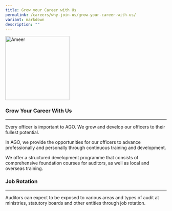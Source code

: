 ```yaml
---
title: Grow your Career with Us
permalink: /careers/why-join-us/grow-your-career-with-us/
variant: markdown
description: ""
---
```

<img src="/images/Ameer%20(final)3.jpg" alt="Ameer" style="width:200px;">



### Grow Your Career With Us
------------------------

Every officer is important to AGO. We grow and develop our officers to their fullest potential.

In AGO, we provide the opportunities for our officers to advance professionally and personally through continuous training and development.

We offer a structured development programme that consists of comprehensive foundation courses for auditors, as well as local and overseas training.

### Job Rotation
------------

Auditors can expect to be exposed to various areas and types of audit at ministries, statutory boards and other entities through job rotation.
